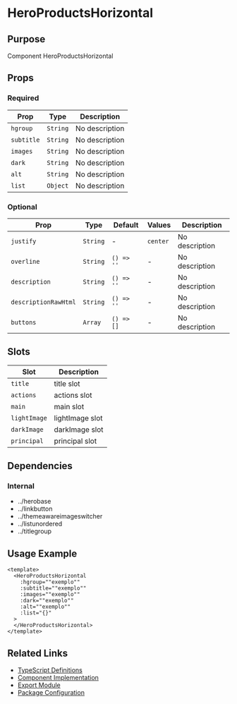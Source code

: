 # HeroProductsHorizontal

## Purpose

Component HeroProductsHorizontal

## Props

### Required

| Prop       | Type     | Description    |
| ---------- | -------- | -------------- |
| `hgroup`   | `String` | No description |
| `subtitle` | `String` | No description |
| `images`   | `String` | No description |
| `dark`     | `String` | No description |
| `alt`      | `String` | No description |
| `list`     | `Object` | No description |

### Optional

| Prop                 | Type     | Default    | Values   | Description    |
| -------------------- | -------- | ---------- | -------- | -------------- |
| `justify`            | `String` | -          | `center` | No description |
| `overline`           | `String` | `() => ''` | -        | No description |
| `description`        | `String` | `() => ''` | -        | No description |
| `descriptionRawHtml` | `String` | `() => ''` | -        | No description |
| `buttons`            | `Array`  | `() => []` | -        | No description |

## Slots

| Slot         | Description     |
| ------------ | --------------- |
| `title`      | title slot      |
| `actions`    | actions slot    |
| `main`       | main slot       |
| `lightImage` | lightImage slot |
| `darkImage`  | darkImage slot  |
| `principal`  | principal slot  |

## Dependencies

### Internal

- ../herobase
- ../linkbutton
- ../themeawareimageswitcher
- ../listunordered
- ../titlegroup

## Usage Example

```vue
<template>
  <HeroProductsHorizontal
    :hgroup=""exemplo""
    :subtitle=""exemplo""
    :images=""exemplo""
    :dark=""exemplo""
    :alt=""exemplo""
    :list="{}"
  >
  </HeroProductsHorizontal>
</template>
```

## Related Links

- [TypeScript Definitions](./HeroProductsHorizontal.d.ts)
- [Component Implementation](./HeroProductsHorizontal.vue)
- [Export Module](./heroproductshorizontal.js)
- [Package Configuration](./package.json)
